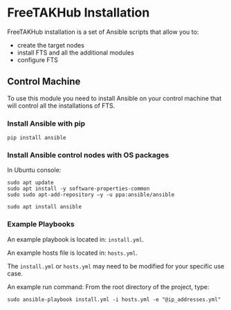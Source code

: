 # FreeTAKHub Installation

FreeTAKHub installation is a set of Ansible scripts that allow you to:
- create the target nodes
- install FTS and all the additional modules
- configure FTS

## Control Machine

To use this module you need to install Ansible on your control machine that will control all the installations of FTS.

### Install Ansible with pip

```console
pip install ansible
```

### Install Ansible control nodes with OS packages

In Ubuntu console:

```console
sudo apt update
sudo apt install -y software-properties-common
sudo sudo apt-add-repository –y -u ppa:ansible/ansible

sudo apt install ansible
```

### Example Playbooks

An example playbook is located in: `install.yml`.

An example hosts file is located in: `hosts.yml`.

The `install.yml` or `hosts.yml` may need to be modified for your specific use case.

An example run command: From the root directory of the project, type:

```configure
sudo ansible-playbook install.yml -i hosts.yml -e "@ip_addresses.yml"
```
